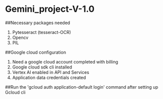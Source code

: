 # Gemini_project-V-1.0

##Necessary packages needed
1. Pytesseract (tesseract-OCR)
2. Opencv
3. PIL

##Google cloud configuration
1. Need a google cloud account completed with billing
2. Google cloud sdk cli installed
3. Vertex AI enabled in API and Services
4. Application data credentials created

##Run the 'gcloud auth application-default login' command after setting up Gcloud cli
